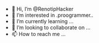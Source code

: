 - 👋 Hi, I’m @RenotipHacker
- 👀 I’m interested in .proogrammer..
- 🌱 I’m currently learning ...
- 💞️ I’m looking to collaborate on ...
- 📫 How to reach me ...

<!---
RenotipHacker/RenotipHacker is a ✨ special ✨ repository because its `README.md` (this file) appears on your GitHub profile.
You can click the Preview link to take a look at your changes.
--->
